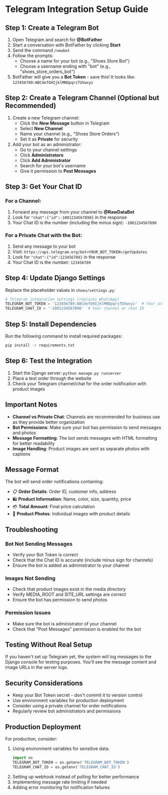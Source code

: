 # Telegram Integration Setup Guide

## Step 1: Create a Telegram Bot

1. Open Telegram and search for **@BotFather**
2. Start a conversation with BotFather by clicking **Start**
3. Send the command `/newbot`
4. Follow the prompts:
   - Choose a name for your bot (e.g., "Shoes Store Bot")
   - Choose a username ending with "bot" (e.g., "shoes_store_orders_bot")
5. BotFather will give you a **Bot Token** - save this! It looks like: `123456789:ABCdefGHIjklMNOpqrsTUVwxyz`

## Step 2: Create a Telegram Channel (Optional but Recommended)

1. Create a new Telegram channel:
   - Click the **New Message** button in Telegram
   - Select **New Channel**
   - Name your channel (e.g., "Shoes Store Orders")
   - Set it as **Private** for security
2. Add your bot as an administrator:
   - Go to your channel settings
   - Click **Administrators**
   - Click **Add Administrator**
   - Search for your bot's username
   - Give it permission to **Post Messages**

## Step 3: Get Your Chat ID

### For a Channel:
1. Forward any message from your channel to **@RawDataBot**
2. Look for `"chat":{"id":-1001234567890}` in the response
3. Your Chat ID is the number (including the minus sign): `-1001234567890`

### For a Private Chat with the Bot:
1. Send any message to your bot
2. Visit: `https://api.telegram.org/bot<YOUR_BOT_TOKEN>/getUpdates`
3. Look for `"chat":{"id":123456789}` in the response
4. Your Chat ID is the number: `123456789`

## Step 4: Update Django Settings

Replace the placeholder values in `shoes/settings.py`:

```python
# Telegram integration settings (replaces WhatsApp)
TELEGRAM_BOT_TOKEN = '123456789:ABCdefGHIjklMNOpqrsTUVwxyz'  # Your actual Bot Token
TELEGRAM_CHAT_ID = '-1001234567890'  # Your channel or chat ID
```

## Step 5: Install Dependencies

Run the following command to install required packages:

```bash
pip install -r requirements.txt
```

## Step 6: Test the Integration

1. Start the Django server: `python manage.py runserver`
2. Place a test order through the website
3. Check your Telegram channel/chat for the order notification with product images

## Important Notes

- **Channel vs Private Chat**: Channels are recommended for business use as they provide better organization
- **Bot Permissions**: Make sure your bot has permission to send messages and photos
- **Message Formatting**: The bot sends messages with HTML formatting for better readability
- **Image Handling**: Product images are sent as separate photos with captions

## Message Format

The bot will send order notifications containing:
- 📋 **Order Details**: Order ID, customer info, address
- 🛍️ **Product Information**: Name, color, size, quantity, price
- 💳 **Total Amount**: Final price calculation
- 📸 **Product Photos**: Individual images with product details

## Troubleshooting

### Bot Not Sending Messages
- Verify your Bot Token is correct
- Check that the Chat ID is accurate (include minus sign for channels)
- Ensure the bot is added as administrator to your channel

### Images Not Sending
- Check that product images exist in the media directory
- Verify MEDIA_ROOT and SITE_URL settings are correct
- Ensure the bot has permission to send photos

### Permission Issues
- Make sure the bot is administrator of your channel
- Check that "Post Messages" permission is enabled for the bot

## Testing Without Real Setup

If you haven't set up Telegram yet, the system will log messages to the Django console for testing purposes. You'll see the message content and image URLs in the server logs.

## Security Considerations

- Keep your Bot Token secret - don't commit it to version control
- Use environment variables for production deployment
- Consider using a private channel for order notifications
- Regularly review bot administrators and permissions

## Production Deployment

For production, consider:
1. Using environment variables for sensitive data:
   ```python
   import os
   TELEGRAM_BOT_TOKEN = os.getenv('TELEGRAM_BOT_TOKEN')
   TELEGRAM_CHAT_ID = os.getenv('TELEGRAM_CHAT_ID')
   ```
2. Setting up webhook instead of polling for better performance
3. Implementing message rate limiting if needed
4. Adding error monitoring for notification failures 